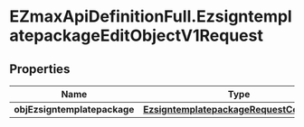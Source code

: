 # EZmaxApiDefinitionFull.EzsigntemplatepackageEditObjectV1Request

## Properties

Name | Type | Description | Notes
------------ | ------------- | ------------- | -------------
**objEzsigntemplatepackage** | [**EzsigntemplatepackageRequestCompound**](EzsigntemplatepackageRequestCompound.md) |  | 


